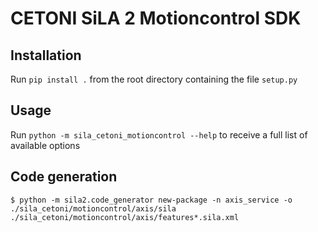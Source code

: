# CETONI SiLA 2 Motioncontrol SDK
## Installation
Run `pip install .` from the root directory containing the file `setup.py`

## Usage
Run `python -m sila_cetoni_motioncontrol --help` to receive a full list of available options

## Code generation
```console
$ python -m sila2.code_generator new-package -n axis_service -o ./sila_cetoni/motioncontrol/axis/sila ./sila_cetoni/motioncontrol/axis/features*.sila.xml
```
